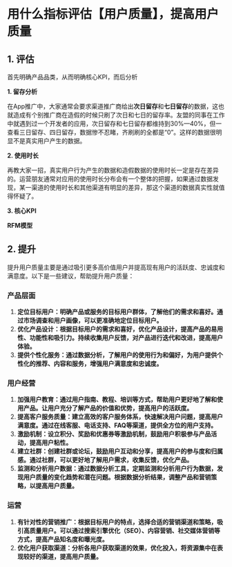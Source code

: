 # 用什么指标评估【用户质量】，提高用户质量

## 1. **评估**

首先明确产品品类，从而明确核心KPI，而后分析



**1. 留存分析**

在App推广中，大家通常会要求渠道推广商给出**次日留存**和**七日留存**的数据，这也就造成有个别推广商在造假的时候只刷了次日和七日的留存率。友盟的同事在工作中就遇到过一个开发者的应用，次日留存和七日留存都维持到30%—40%，但一查看三日留存、四日留存，数据惨不忍睹，齐刷刷的全都是“0”。这样的数据很明显不是真实用户产生的数据。

**2. 使用时长**

再教大家一招，真实用户行为产生的数据和造假数据的使用时长一定是存在差异的。运营朋友通常对应用的使用时长分布会有一个整体的把握，如果通过数据发现，某一渠道的使用时长和其他渠道有明显的差异，那这个渠道的数据真实性就值得怀疑了。

**3. 核心KPI**

**RFM模型**



## 2. **提升**

提升用户质量主要是通过吸引更多高价值用户并提高现有用户的活跃度、忠诚度和满意度。以下是一些建议，帮助提升用户质量：

### **产品层面**

1. **定位目标用户：明确产品或服务的目标用户群体，了解他们的需求和喜好。通过市场调查和用户画像，可以更准确地定位目标用户。**
2. **优化产品设计：根据目标用户的需求和喜好，优化产品设计，提高产品的易用性、功能性和吸引力。持续收集用户反馈，对产品进行迭代和改进，提高用户体验。**
3. **提供个性化服务：通过数据分析，了解用户的使用行为和偏好，为用户提供个性化的推荐、内容和服务，增强用户满意度和忠诚度。**

### **用户经营**

1. **加强用户教育：通过用户指南、教程、培训等方式，帮助用户更好地了解和使用产品。让用户充分了解产品的价值和优势，提高用户的活跃度。**
2. **提高客户服务质量：建立高效的客户服务体系，快速解决用户问题，提高用户满意度。通过在线客服、电话支持、FAQ等渠道，提供全方位的用户支持。**
3. **激励机制：设立积分、奖励和优惠券等激励机制，鼓励用户积极参与产品活动，提高用户粘性。**
4. **建立社群：创建社群或论坛，鼓励用户互动和分享，提高用户的参与度和归属感。通过社群，可以更好地了解用户需求，收集反馈，优化产品。**
5. **监测和分析用户数据：通过数据分析工具，定期监测和分析用户行为数据，发现用户质量的变化趋势和潜在问题。根据数据分析结果，调整产品和营销策略，以提高用户质量。**

### **运营**

1. **有针对性的营销推广：根据目标用户的特点，选择合适的营销渠道和策略，吸引高质量用户。可以通过搜索引擎优化（SEO）、内容营销、社交媒体营销等方式，提高产品知名度和曝光度。**
2. **优化用户获取渠道：分析各用户获取渠道的效果，优化投入，将资源集中在表现较好的渠道，提高用户质量。**